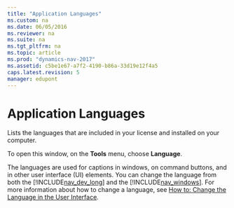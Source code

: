 ```yaml
---
title: "Application Languages"
ms.custom: na
ms.date: 06/05/2016
ms.reviewer: na
ms.suite: na
ms.tgt_pltfrm: na
ms.topic: article
ms.prod: "dynamics-nav-2017"
ms.assetid: c5be1e67-a7f2-4190-b86a-33d19e12f4a5
caps.latest.revision: 5
manager: edupont
---
```

# Application Languages
Lists the languages that are included in your license and installed on your computer.  

 To open this window, on the **Tools** menu, choose **Language**.  

 The languages are used for captions in windows, on command buttons, and in other user interface \(UI\) elements. You can change the language from both the [!INCLUDE[nav_dev_long](../includes/nav_dev_long_md.md)] and the [!INCLUDE[nav_windows](../includes/nav_windows_md.md)]. For more information about how to change a language, see [How to: Change the Language in the User Interface](../How-to--Change-the-Language-in-the-User-Interface.md).
